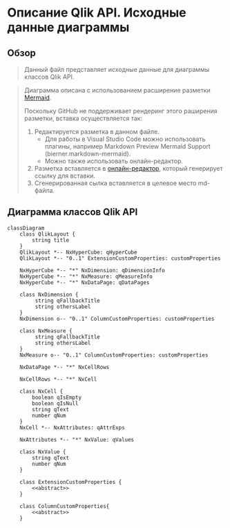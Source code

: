# Описание Qlik API. Исходные данные диаграммы
## Обзор
> Данный файл представляет исходные данные для диаграммы классов Qlik API.

> Диаграмма описана с использованием расширение разметки [Mermaid](https://mermaid-js.github.io/mermaid/#/).
>
> Поскольку GitHub не поддерживает рендеринг этого раширения разметки, вставка осуществляется так:
> 1. Редактируется разметка в данном файле.
>    * Для работы в Visual Studio Code можно использовать плагины, например Markdown Preview Mermaid Support (bierner.markdown-mermaid).
>    * Можно также использовать онлайн-редактор.
> 1. Разметка вставляется в [онлайн-редактор](https://mermaid-js.github.io/mermaid-live-editor/), который генерирует ссылку для вставки.
> 1. Сгенерированная сылка вставляется в целевое место md-файла.

## Диаграмма классов Qlik API
```mermaid
classDiagram
    class QlikLayout {
        string title
    }
    QlikLayout *-- NxHyperCube: qHyperCube
    QlikLayout *-- "0..1" ExtensionCustomProperties: customProperties

    NxHyperCube *-- "*" NxDimension: qDimensionInfo
    NxHyperCube *-- "*" NxMeasure: qMeasureInfo
    NxHyperCube *-- "*" NxDataPage: qDataPages

    class NxDimension {
         string qFallbackTitle 
         string othersLabel
    }
    NxDimension o-- "0..1" ColumnCustomProperties: customProperties
    
    class NxMeasure {
         string qFallbackTitle 
         string othersLabel
    }
    NxMeasure o-- "0..1" ColumnCustomProperties: customProperties

    NxDataPage *-- "*" NxCellRows

    NxCellRows *-- "*" NxCell

    class NxCell {
        boolean qIsEmpty
        boolean qIsNull
        string qText
        number qNum
    }
    NxCell *-- NxAttributes: qAttrExps

    NxAttributes *-- "*" NxValue: qValues

    class NxValue {
        string qText
        number qNum 
    }

    class ExtensionCustomProperties {
        <<abstract>>
    }

    class ColumnCustomProperties{
        <<abstract>>
    }
```